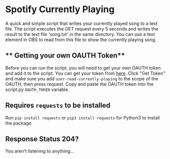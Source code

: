 # Spotify Currently Playing
A quick and simple script that writes your currently played song to a text file. The script executes the GET request every 5 seconds and writes the result to the text file 'song.txt' in the same directory. You can use a text element in OBS to read from this file to show the currently playing song.

## ** Getting your own OAUTH Token**

Before you can run the script, you will need to get your own OAUTH token and add it to the script. You can get your token from [here](https://developer.spotify.com/console/get-users-currently-playing-track). Click "Get Token" and make sure you add `user-read-currently-playing` to the scope of the OAUTH, then press request. Copy and paste the OAUTH token into the script.py `OAUTH_TOKEN` variable.

## **Requires `requests` to be installed**

Run `pip install requests` or `pip3 install requests` for Python3 to install the package


## **Response Status 204?**

You aren't listening to anything...
